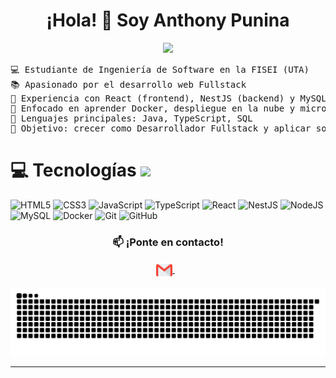 <h1 align="center">¡Hola! 👋 Soy Anthony Punina</h1>



<p align="center">
	<a href="https://github.com/anthony-punina">
		<img src="https://readme-typing-svg.herokuapp.com/?lines=Estudiante+de+Ingenier%C3%ADa+de+Software;Desarrollador+Fullstack;React%20|%20NestJS%20|%20MySQL;Docker%20%7C%20GitHub+Actions;Siempre+aprendiendo+nuevas+tecnolog%C3%ADas&center=true&width=480&height=45">
	</a>
</p>

<pre>
💻 Estudiante de Ingeniería de Software en la FISEI (UTA)
📚 Apasionado por el desarrollo web Fullstack
🔭 Experiencia con React (frontend), NestJS (backend) y MySQL (base de datos)
🌱 Enfocado en aprender Docker, despliegue en la nube y microservicios
🌟 Lenguajes principales: Java, TypeScript, SQL
🚩 Objetivo: crecer como Desarrollador Fullstack y aplicar soluciones innovadoras
</pre>

# 💻 Tecnologías <img src="https://media2.giphy.com/media/QssGEmpkyEOhBCb7e1/giphy.gif?cid=ecf05e47a0n3gi1bfqntqmob8g9aid1oyj2wr3ds3mg700bl&rid=giphy.gif" width="32px">

![HTML5](https://img.shields.io/badge/html5-%23E34F26.svg?style=for-the-badge&logo=html5&logoColor=white) 
![CSS3](https://img.shields.io/badge/css3-%231572B6.svg?style=for-the-badge&logo=css3&logoColor=white) 
![JavaScript](https://img.shields.io/badge/javascript-%23323330.svg?style=for-the-badge&logo=javascript&logoColor=%23F7DF1E) 
![TypeScript](https://img.shields.io/badge/typescript-blue.svg?style=for-the-badge&logo=typescript&logoColor=white) 
![React](https://img.shields.io/badge/react-%2300D9FF.svg?style=for-the-badge&logo=react&logoColor=white) 
![NestJS](https://img.shields.io/badge/nestjs-E0234E.svg?style=for-the-badge&logo=nestjs&logoColor=white) 
![NodeJS](https://img.shields.io/badge/node.js-6DA55F?style=for-the-badge&logo=node.js&logoColor=white) 
![MySQL](https://img.shields.io/badge/mysql-%2300f.svg?style=for-the-badge&logo=mysql&logoColor=white) 
![Docker](https://img.shields.io/badge/docker-%230db7ed.svg?style=for-the-badge&logo=docker&logoColor=white) 
![Git](https://img.shields.io/badge/git-%23F05033.svg?style=for-the-badge&logo=git&logoColor=white) 
![GitHub](https://img.shields.io/badge/github-%23121011.svg?style=for-the-badge&logo=github&logoColor=white)

<div align="center">
  <h3><b>📫 ¡Ponte en contacto!</b></h3>
</div>

<p align="center">
<a href="mailto:apunina1845@uta.edu.ec" >
  <img align="center" alt="Anthony Punina | Gmail" width="26px" src="https://github.com/SatYu26/SatYu26/blob/master/Assets/Gmail.svg" />
</a> &nbsp;&nbsp;
</p>

<p align="center">
  <img src="https://github.com/StefanosSt/StefanosSt/blob/main/github-user-contribution.svg" alt="snake">
</p>

---
